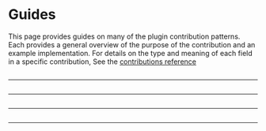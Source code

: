 # Guides

This page provides guides on many of the plugin contribution patterns.
Each provides a general overview of the purpose of the contribution and
an example implementation. For details on the type and meaning of each
field in a specific contribution, See the
[contributions reference](./contributions)


```{include} _npe2_readers_guide.md
```
----------------
```{include} _npe2_writers_guide.md
```
----------------
```{include} _npe2_widgets_guide.md
```
----------------
```{include} _npe2_sample_data_guide.md
```
----------------
```{include} _layer_data_guide.md
```
